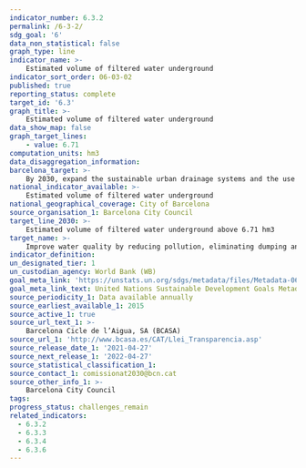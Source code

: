 ```yaml
---
indicator_number: 6.3.2
permalink: /6-3-2/
sdg_goal: '6'
data_non_statistical: false
graph_type: line
indicator_name: >-
    Estimated volume of filtered water underground
indicator_sort_order: 06-03-02
published: true
reporting_status: complete
target_id: '6.3'
graph_title: >-
    Estimated volume of filtered water underground
data_show_map: false
graph_target_lines:
    - value: 6.71 
computation_units: hm3
data_disaggregation_information: 
barcelona_target: >-
    By 2030, expand the sustainable urban drainage systems and the use of groundwater
national_indicator_available: >-
    Estimated volume of filtered water underground
national_geographical_coverage: City of Barcelona
source_organisation_1: Barcelona City Council
target_line_2030: >-
    Estimated volume of filtered water underground above 6.71 hm3
target_name: >-
    Improve water quality by reducing pollution, eliminating dumping and minimising the release of hazardous chemicals and materials, halving the proportion of untreated wastewater and substantially increasing recycling and safe reuse worldwide
indicator_definition:
un_designated_tier: 1
un_custodian_agency: World Bank (WB)
goal_meta_link: 'https://unstats.un.org/sdgs/metadata/files/Metadata-06-03-01.pdf'
goal_meta_link_text: United Nations Sustainable Development Goals Metadata (pdf 894kB)
source_periodicity_1: Data available annually
source_earliest_available_1: 2015
source_active_1: true
source_url_text_1: >-
    Barcelona Cicle de l’Aigua, SA (BCASA)
source_url_1: 'http://www.bcasa.es/CAT/Llei_Transparencia.asp' 
source_release_date_1: '2021-04-27'
source_next_release_1: '2022-04-27'
source_statistical_classification_1: 
source_contact_1: comissionat2030@bcn.cat
source_other_info_1: >-
    Barcelona City Council
tags:
progress_status: challenges_remain
related_indicators:
  - 6.3.2
  - 6.3.3
  - 6.3.4
  - 6.3.6
---
```

